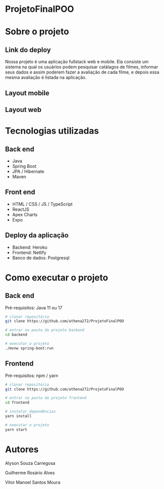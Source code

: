 # ProjetoFinalPOO
# Sobre o projeto
## Link do deploy


Nossa projeto é uma aplicação fullstack web e mobile. Ela consiste um sistema na qual os usuários podem pesquisar catálagos de filmes, informar seus dados e assim poderem fazer a avaliação de cada filme, e depois essa mesma avaliação é listada na aplicação.

## Layout mobile

## Layout web


# Tecnologias utilizadas
## Back end
- Java
- Spring Boot
- JPA / Hibernate
- Maven
## Front end
- HTML / CSS / JS / TypeScript
- ReactJS
- Apex Charts
- Expo
## Deploy da aplicação
- Backend: Heroku
- Frontend: Netlify
- Banco de dados: Postgresql

# Como executar o projeto

## Back end
Pré-requisitos: Java 11 ou 17

```bash
# clonar repositório
git clone https://github.com/athena272/ProjetoFinalPOO

# entrar na pasta do projeto backend
cd backend

# executar o projeto
./mvnw spring-boot:run
```

## Frontend 
Pré-requisitos: npm / yarn

```bash
# clonar repositório
git clone https://github.com/athena272/ProjetoFinalPOO

# entrar na pasta do projeto frontend 
cd frontend

# instalar dependências
yarn install

# executar o projeto
yarn start
```

# Autores
Alyson Souza Carregosa

Guilherme Rosário Alves

Vitor Manoel Santos Moura



